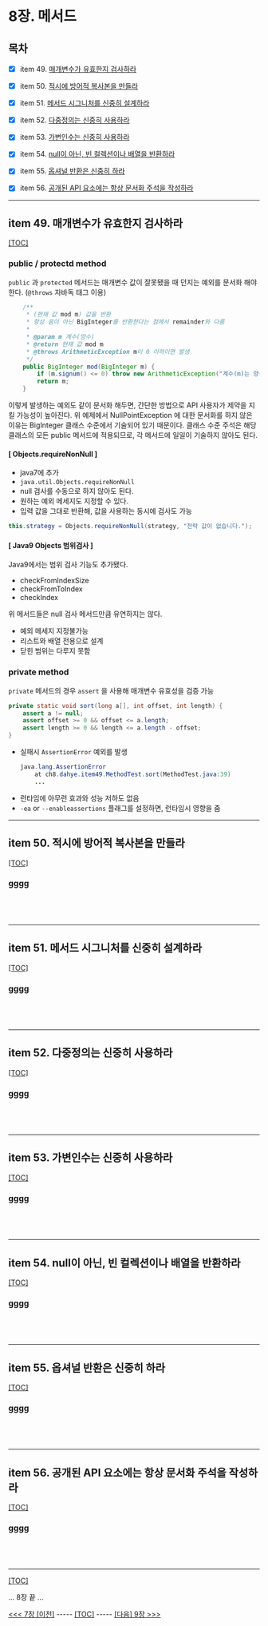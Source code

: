 # 8장. 메서드

## 목차

- [x] item 49. [매개변수가 유효한지 검사하라](#item-49-매개변수가-유효한지-검사하라)
- [x] item 50. [적시에 방어적 복사본을 만들라](#item-50-적시에-방어적-복사본을-만들라)
- [x] item 51. [메서드 시그니처를 신중히 설계하라](#item-51-메서드-시그니처를-신중히-설계하라)
- [x] item 52. [다중정의는 신중히 사용하라](#item-52-다중정의는-신중히-사용하라)
- [x] item 53. [가변인수는 신중히 사용하라](#item-53-가변인수는-신중히-사용하라)
- [x] item 54. [null이 아닌, 빈 컬렉션이나 배열을 반환하라](#item-54-null이-아닌-빈-컬렉션이나-배열을-반환하라)
- [x] item 55. [옵셔널 반환은 신중히 하라](#item-55-옵셔널-반환은-신중히-하라)
- [x] item 56. [공개된 API 요소에는 항상 문서화 주석을 작성하라](#item-56-공개된-api-요소에는-항상-문서화-주석을-작성하라)


---------------------------------------------------------------

## item 49. 매개변수가 유효한지 검사하라

[[TOC]](#목차)

### **public / protectd method**

`public` 과 `protected` 메서드는 매개변수 값이 잘못됐을 때 던지는 예외를 문서화 해야한다. (`@throws` 자바독 태그 이용)

```java
	/**
	 * (현재 값 mod m) 값을 반환
	 * 항상 음이 아닌 BigInteger를 반환한다는 점에서 remainder와 다름
	 *
	 * @param m 계수(양수)
	 * @return 현재 값 mod m
	 * @throws ArithmeticException m이 0 이하이면 발생
	 */
	public BigInteger mod(BigInteger m) {
		if (m.signum() <= 0) throw new ArithmeticException("계수(m)는 양수여야 합니다. " + m);
		return m;
	}
```
이렇게 발생하는 예외도 같이 문서화 해두면, 간단한 방법으로 API 사용자가 제약을 지킬 가능성이 높아진다. 
위 예제에서 NullPointException 에 대한 문서화를 하지 않은 이유는 BigInteger 클래스 수준에서 기술되어 있기 때문이다. 
클래스 수준 주석은 해당 클래스의 모든 public 메서드에 적용되므로, 각 메서드에 일일이 기술하지 않아도 된다.

#### **[ Objects.requireNonNull ]**
* java7에 추가
* `java.util.Objects.requireNonNull`
* null 검사를 수동으로 하지 않아도 된다.
* 원하는 예외 메세지도 지정할 수 있다.
* 입력 값을 그대로 반환해, 값을 사용하는 동시에 검사도 가능
```java
this.strategy = Objects.requireNonNull(strategy, "전략 값이 없습니다.");
```

#### **[ Java9 Objects 범위검사 ]**
Java9에서는 범위 검사 기능도 추가됐다.
* checkFromIndexSize
* checkFromToIndex
* checkIndex

위 메서드들은 null 검사 메서드만큼 유연하지는 않다.
* 예외 메세지 지정불가능
* 리스트와 배열 전용으로 설계
* 닫힌 범위는 다루지 못함


### **private method**
`private` 메서드의 경우 `assert` 을 사용해 매개변수 유효성을 검증 가능
```java
private static void sort(long a[], int offset, int length) {
	assert a != null;
	assert offset >= 0 && offset <= a.length;
	assert length >= 0 && length <= a.length - offset;
}
```
* 실패시 `AssertionError` 예외를 발생
	```java
	java.lang.AssertionError
		at ch8.dahye.item49.MethodTest.sort(MethodTest.java:39)
		...
	```
* 런타임에 아무런 효과와 성능 저하도 없음
* `-ea` or `--enableassertions` 플래그를 설정하면, 런타임시 영향을 줌

---------------------------------------------------------------

## item 50. 적시에 방어적 복사본을 만들라

[[TOC]](#목차)

### **gggg**

```java

```

```java

```

```java

```

```java

```


---------------------------------------------------------------

## item 51. 메서드 시그니처를 신중히 설계하라

[[TOC]](#목차)

### **gggg**

```java

```

```java

```

```java

```

```java

```


---------------------------------------------------------------

## item 52. 다중정의는 신중히 사용하라

[[TOC]](#목차)

### **gggg**

```java

```

```java

```

```java

```

```java

```


---------------------------------------------------------------

## item 53. 가변인수는 신중히 사용하라

[[TOC]](#목차)

### **gggg**

```java

```

```java

```

```java

```

```java

```


---------------------------------------------------------------

## item 54. null이 아닌, 빈 컬렉션이나 배열을 반환하라

[[TOC]](#목차)

### **gggg**

```java

```

```java

```

```java

```

```java

```


---------------------------------------------------------------

## item 55. 옵셔널 반환은 신중히 하라

[[TOC]](#목차)

### **gggg**

```java

```

```java

```

```java

```

```java

```


---------------------------------------------------------------

## item 56. 공개된 API 요소에는 항상 문서화 주석을 작성하라

[[TOC]](#목차)

### **gggg**

```java

```

```java

```

```java

```

```java

```


---------------------------------------------------------------

[[TOC]](#목차)


... 8장 끝 ...

[<<< 7장 [이전]](../ch07/README.md) ----- [[TOC]](#목차) -----  [[다음] 9장 >>>](../ch09/README.md)
